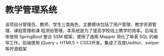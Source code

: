 # 教学管理系统
该项目分管理员、教师、学生三类角色，主要模块包括了用户管理、教学资源管理、课程管理和课 程测验管理，本系统是为了提高学校线上教学的效率。后端主体使用 SpringBoot 整合 SSM 框架，使用了通用 Mapper 简化了单表 SQL 的编写工作。前端使用 jQuery + HTML5 + CSS3开发，集成了百度Ueditor、swiper 等开源框架
